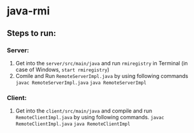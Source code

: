 # java-rmi

## Steps to run:
### Server:
1. Get into the `server/src/main/java` and run `rmiregistry` in Terminal (in case of Windows, `start rmiregistry`)
2. Comile and Run `RemoteServerImpl.java` by using following commands
    `javac RemoteServerImpl.java`
    `java RemoteServerImpl`
    
### Client:
1. Get into the `client/src/main/java` and compile and run `RemoteClientImpl.java` by using following commands.
    `javac RemoteClientImpl.java`
    `java RemoteClientImpl`
